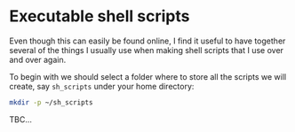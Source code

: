 # Executable shell scripts
Even though this can easily be found online, I find it useful to have together several of the things I usually use when making shell scripts that I use over and over again.

To begin with we should select a folder where to store all the scripts we will create, say `sh_scripts` under your home directory:

```bash
mkdir -p ~/sh_scripts
```

TBC...